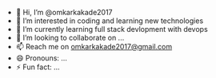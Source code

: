 - 👋 Hi, I’m @omkarkakade2017
- 👀 I’m interested in coding and learning new technologies
- 🌱 I’m currently learning full stack devlopment with devops 
- 💞️ I’m looking to collaborate on ...
- 📫 Reach me on omkarkakade2017@gmail.com
- 😄 Pronouns: ...
- ⚡ Fun fact: ...

<!---
omkarkakade2017/omkarkakade2017 is a ✨ special ✨ repository because its `README.md` (this file) appears on your GitHub profile.
You can click the Preview link to take a look at your changes.
--->
